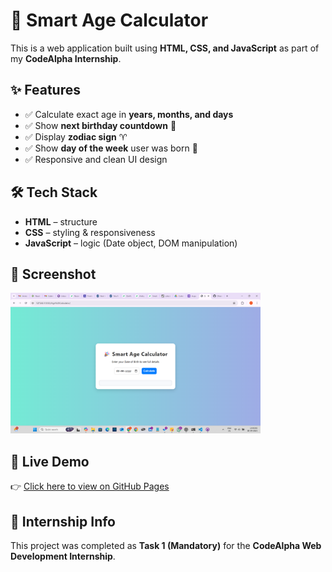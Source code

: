 # 🚀 Smart Age Calculator

This is a web application built using **HTML, CSS, and JavaScript** as part of my **CodeAlpha Internship**.

## ✨ Features
- ✅ Calculate exact age in **years, months, and days**
- ✅ Show **next birthday countdown** 🎂
- ✅ Display **zodiac sign** ♈
- ✅ Show **day of the week** user was born 📅
- ✅ Responsive and clean UI design

## 🛠️ Tech Stack
- **HTML** – structure
- **CSS** – styling & responsiveness
- **JavaScript** – logic (Date object, DOM manipulation)

## 📸 Screenshot
<img src="./screenshot.png" alt="Age Calculator Screenshot" width="400"/>


## 🔗 Live Demo
👉 [Click here to view on GitHub Pages](https://YOUR_USERNAME.github.io/CodeAlpha-AgeCalculator/)

## 📌 Internship Info
This project was completed as **Task 1 (Mandatory)** for the **CodeAlpha Web Development Internship**.
